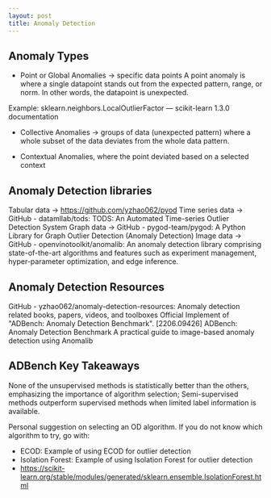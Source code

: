 ```yaml
---
layout: post
title: Anomaly Detection
---
```


## Anomaly Types
- Point or Global Anomalies → specific data points
A point anomaly is where a single datapoint stands out from the expected pattern, range, or norm. In other words, the datapoint is unexpected.

Example: sklearn.neighbors.LocalOutlierFactor — scikit-learn 1.3.0 documentation


- Collective Anomalies → groups of data (unexpected pattern)
where a whole subset of the data deviates from the whole data pattern.

- Contextual Anomalies, where the point deviated based on a selected context

## Anomaly Detection libraries
Tabular data → <https://github.com/yzhao062/pyod>
Time series data → GitHub - datamllab/tods: TODS: An Automated Time-series Outlier Detection System
Graph data → GitHub - pygod-team/pygod: A Python Library for Graph Outlier Detection (Anomaly Detection)
Image data → GitHub - openvinotoolkit/anomalib: An anomaly detection library comprising state-of-the-art algorithms and features such as experiment management, hyper-parameter optimization, and edge inference.

## Anomaly Detection Resources
GitHub - yzhao062/anomaly-detection-resources: Anomaly detection related books, papers, videos, and toolboxes
Official Implement of "ADBench: Anomaly Detection Benchmark".
[2206.09426] ADBench: Anomaly Detection Benchmark
A practical guide to image-based anomaly detection using Anomalib

## ADBench Key Takeaways
None of the unsupervised methods is statistically better than the others, emphasizing the importance of algorithm selection;
Semi-supervised methods outperform supervised methods when limited label information is available.

Personal suggestion on selecting an OD algorithm. If you do not know which algorithm to try, go with:
- ECOD: Example of using ECOD for outlier detection
- Isolation Forest: Example of using Isolation Forest for outlier detection
- https://scikit-learn.org/stable/modules/generated/sklearn.ensemble.IsolationForest.html

